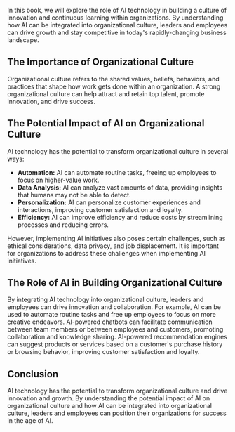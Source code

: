 
In this book, we will explore the role of AI technology in building a culture of innovation and continuous learning within organizations. By understanding how AI can be integrated into organizational culture, leaders and employees can drive growth and stay competitive in today's rapidly-changing business landscape.

The Importance of Organizational Culture
----------------------------------------

Organizational culture refers to the shared values, beliefs, behaviors, and practices that shape how work gets done within an organization. A strong organizational culture can help attract and retain top talent, promote innovation, and drive success.

The Potential Impact of AI on Organizational Culture
----------------------------------------------------

AI technology has the potential to transform organizational culture in several ways:

* **Automation:** AI can automate routine tasks, freeing up employees to focus on higher-value work.
* **Data Analysis:** AI can analyze vast amounts of data, providing insights that humans may not be able to detect.
* **Personalization:** AI can personalize customer experiences and interactions, improving customer satisfaction and loyalty.
* **Efficiency:** AI can improve efficiency and reduce costs by streamlining processes and reducing errors.

However, implementing AI initiatives also poses certain challenges, such as ethical considerations, data privacy, and job displacement. It is important for organizations to address these challenges when implementing AI initiatives.

The Role of AI in Building Organizational Culture
-------------------------------------------------

By integrating AI technology into organizational culture, leaders and employees can drive innovation and collaboration. For example, AI can be used to automate routine tasks and free up employees to focus on more creative endeavors. AI-powered chatbots can facilitate communication between team members or between employees and customers, promoting collaboration and knowledge sharing. AI-powered recommendation engines can suggest products or services based on a customer's purchase history or browsing behavior, improving customer satisfaction and loyalty.

Conclusion
----------

AI technology has the potential to transform organizational culture and drive innovation and growth. By understanding the potential impact of AI on organizational culture and how AI can be integrated into organizational culture, leaders and employees can position their organizations for success in the age of AI.
